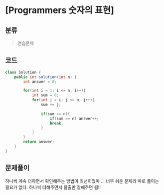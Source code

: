 # [Programmers 숫자의 표현]

## 분류
> 연습문제

## 코드
```java
class Solution {
    public int solution(int n) {
        int answer = 0;

        for(int i = 1; i <= n; i++){
            int sum = 0;
            for(int j = i; j <= n; j++){
                sum += j;
                
                if(sum >= n){
                    if(sum == n) answer++;
                    break;
                }
            }
        }   
        return answer;
    }
}
```

## 문제풀이

하나씩 계속 더하면서 확인해주는 방법이 최선이었따 ... 
너무 쉬운 문제라 따로 풀이는 필요가 없다. 하나씩 더해주면서 탈출만 잘해주면 됨!!
